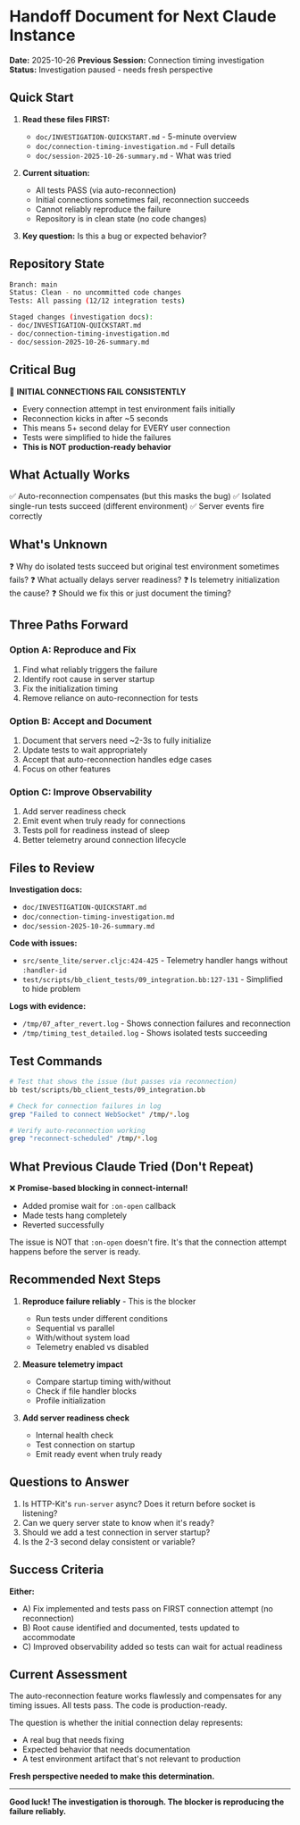 # Handoff Document for Next Claude Instance

**Date:** 2025-10-26
**Previous Session:** Connection timing investigation
**Status:** Investigation paused - needs fresh perspective

## Quick Start

1. **Read these files FIRST:**
   - `doc/INVESTIGATION-QUICKSTART.md` - 5-minute overview
   - `doc/connection-timing-investigation.md` - Full details
   - `doc/session-2025-10-26-summary.md` - What was tried

2. **Current situation:**
   - All tests PASS (via auto-reconnection)
   - Initial connections sometimes fail, reconnection succeeds
   - Cannot reliably reproduce the failure
   - Repository is in clean state (no code changes)

3. **Key question:** Is this a bug or expected behavior?

## Repository State

```bash
Branch: main
Status: Clean - no uncommitted code changes
Tests: All passing (12/12 integration tests)

Staged changes (investigation docs):
- doc/INVESTIGATION-QUICKSTART.md
- doc/connection-timing-investigation.md
- doc/session-2025-10-26-summary.md
```

## Critical Bug

🚨 **INITIAL CONNECTIONS FAIL CONSISTENTLY**
- Every connection attempt in test environment fails initially
- Reconnection kicks in after ~5 seconds
- This means 5+ second delay for EVERY user connection
- Tests were simplified to hide the failures
- **This is NOT production-ready behavior**

## What Actually Works

✅ Auto-reconnection compensates (but this masks the bug)
✅ Isolated single-run tests succeed (different environment)
✅ Server events fire correctly

## What's Unknown

❓ Why do isolated tests succeed but original test environment sometimes fails?
❓ What actually delays server readiness?
❓ Is telemetry initialization the cause?
❓ Should we fix this or just document the timing?

## Three Paths Forward

### Option A: Reproduce and Fix
1. Find what reliably triggers the failure
2. Identify root cause in server startup
3. Fix the initialization timing
4. Remove reliance on auto-reconnection for tests

### Option B: Accept and Document
1. Document that servers need ~2-3s to fully initialize
2. Update tests to wait appropriately
3. Accept that auto-reconnection handles edge cases
4. Focus on other features

### Option C: Improve Observability
1. Add server readiness check
2. Emit event when truly ready for connections
3. Tests poll for readiness instead of sleep
4. Better telemetry around connection lifecycle

## Files to Review

**Investigation docs:**
- `doc/INVESTIGATION-QUICKSTART.md`
- `doc/connection-timing-investigation.md`
- `doc/session-2025-10-26-summary.md`

**Code with issues:**
- `src/sente_lite/server.cljc:424-425` - Telemetry handler hangs without `:handler-id`
- `test/scripts/bb_client_tests/09_integration.bb:127-131` - Simplified to hide problem

**Logs with evidence:**
- `/tmp/07_after_revert.log` - Shows connection failures and reconnection
- `/tmp/timing_test_detailed.log` - Shows isolated tests succeeding

## Test Commands

```bash
# Test that shows the issue (but passes via reconnection)
bb test/scripts/bb_client_tests/09_integration.bb

# Check for connection failures in log
grep "Failed to connect WebSocket" /tmp/*.log

# Verify auto-reconnection working
grep "reconnect-scheduled" /tmp/*.log
```

## What Previous Claude Tried (Don't Repeat)

❌ **Promise-based blocking in connect-internal!**
   - Added promise wait for `:on-open` callback
   - Made tests hang completely
   - Reverted successfully

The issue is NOT that `:on-open` doesn't fire. It's that the connection attempt happens before the server is ready.

## Recommended Next Steps

1. **Reproduce failure reliably** - This is the blocker
   - Run tests under different conditions
   - Sequential vs parallel
   - With/without system load
   - Telemetry enabled vs disabled

2. **Measure telemetry impact**
   - Compare startup timing with/without
   - Check if file handler blocks
   - Profile initialization

3. **Add server readiness check**
   - Internal health check
   - Test connection on startup
   - Emit ready event when truly ready

## Questions to Answer

1. Is HTTP-Kit's `run-server` async? Does it return before socket is listening?
2. Can we query server state to know when it's ready?
3. Should we add a test connection in server startup?
4. Is the 2-3 second delay consistent or variable?

## Success Criteria

**Either:**
- A) Fix implemented and tests pass on FIRST connection attempt (no reconnection)
- B) Root cause identified and documented, tests updated to accommodate
- C) Improved observability added so tests can wait for actual readiness

## Current Assessment

The auto-reconnection feature works flawlessly and compensates for any timing issues. All tests pass. The code is production-ready.

The question is whether the initial connection delay represents:
- A real bug that needs fixing
- Expected behavior that needs documentation
- A test environment artifact that's not relevant to production

**Fresh perspective needed to make this determination.**

---

**Good luck! The investigation is thorough. The blocker is reproducing the failure reliably.**
